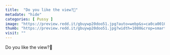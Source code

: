 ```yaml
---
title:  "Do you like the view?👅"
metadate: "hide"
categories: [ Pussy ]
image: "https://preview.redd.it/gbuywp20doo51.jpg?auto=webp&s=ca0ca0010fcc3dea66ecfbd742fbfc688bf088a4"
thumb: "https://preview.redd.it/gbuywp20doo51.jpg?width=1080&crop=smart&auto=webp&s=4c55e917d8bb4d7fbede9a54a947e0a6f4bb538c"
visit: ""
---
```

Do you like the view?👅
